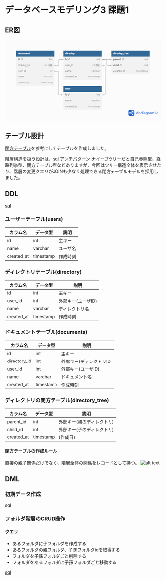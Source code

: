 # データベースモデリング3 課題1

## ER図

![課題](https://github.com/kmishima16/praha/blob/feature/db_modeling_3/%E8%AA%B2%E9%A1%8C1/db-modeling3.png)

## テーブル設計

[閉方テーブル](https://kntmr.hatenablog.com/entry/2020/08/14/080000)を参考にしてテーブルを作成しました。

階層構造を扱う設計は、[sql アンチパターン ナイーブツリー](https://qiita.com/fktnkit/items/57033c10b41b5747dbea)だと自己参照型、経路列挙型、閉方テーブル型などありますが、今回はツリー構造全体を表示させたり、階層の変更クエリがJOINも少なく処理できる閉方テーブルモデルを採用しました。

## DDL

[sql](https://github.com/kmishima16/praha/blob/feature/db_modeling_3/%E8%AA%B2%E9%A1%8C1/docker-mysql/script/01DDL.sql)

### ユーザーテーブル(users)

| カラム名   | データ型  | 説明     |
| ---------- | --------- | -------- |
| id         | int       | 主キー   |
| name       | varchar   | ユーザ名 |
| created_at | timestamp | 作成時刻 |

### ディレクトリテーブル(directory)

| カラム名   | データ型  | 説明               |
| ---------- | --------- | ------------------ |
| id         | int       | 主キー             |
| user_id    | int       | 外部キー(ユーザID) |
| name       | varchar   | ディレクトリ名     |
| created_at | timestamp | 作成時刻           |

### ドキュメントテーブル(documents)

| カラム名     | データ型  | 説明                     |
| ------------ | --------- | ------------------------ |
| id           | int       | 主キー                   |
| directory_id | int       | 外部キー(ディレクトリID) |
| user_id      | int       | 外部キー(ユーザID)       |
| name         | varchar   | ドキュメント名           |
| created_at   | timestamp | 作成時刻                 |

### ディレクトリの閉方テーブル(directory_tree)

| カラム名   | データ型  | 説明                       |
| ---------- | --------- | -------------------------- |
| parent_id  | int       | 外部キー(親のディレクトリ) |
| child_id   | int       | 外部キー(子のディレクトリ) |
| created_at | timestamp | (作成日)                   |

#### 閉方テーブルの作成ルール

直接の親子関係だけでなく、階層全体の関係をレコードとして持つ。
![alt text](image.png)

## DML

### 初期データ作成

[sql](https://github.com/kmishima16/praha/blob/feature/db_modeling_3/%E8%AA%B2%E9%A1%8C1/docker-mysql/script/02DML.sql)

### フォルダ階層のCRUD操作

#### クエリ

- あるフォルダに子フォルダを作成する
- あるフォルダの親フォルダ、子孫フォルダidを取得する
- フォルダを子孫フォルダごと削除する
- フォルダをあるフォルダに子孫フォルダごと移動する

[sql](https://github.com/kmishima16/praha/blob/feature/db_modeling_3/%E8%AA%B2%E9%A1%8C1/docker-mysql/script/03DML.sql)
